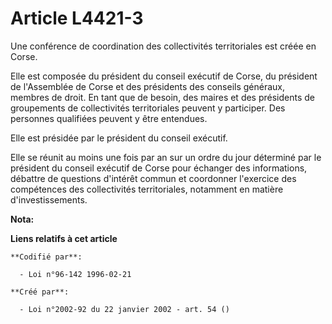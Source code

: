 # Article L4421-3

Une conférence de coordination des collectivités territoriales est créée en Corse.

Elle est composée du président du conseil exécutif de Corse, du président de l'Assemblée de Corse et des présidents des
conseils généraux, membres de droit. En tant que de besoin, des maires et des présidents de groupements de collectivités
territoriales peuvent y participer. Des personnes qualifiées peuvent y être entendues.

Elle est présidée par le président du conseil exécutif.

Elle se réunit au moins une fois par an sur un ordre du jour déterminé par le président du conseil exécutif de Corse pour
échanger des informations, débattre de questions d'intérêt commun et coordonner l'exercice des compétences des collectivités
territoriales, notamment en matière d'investissements.

**Nota:**



**Liens relatifs à cet article**

	**Codifié par**:

	  - Loi n°96-142 1996-02-21

	**Créé par**:

	  - Loi n°2002-92 du 22 janvier 2002 - art. 54 ()
